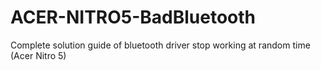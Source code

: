 # ACER-NITRO5-BadBluetooth
Complete solution guide of bluetooth driver stop working at random time (Acer Nitro 5)
